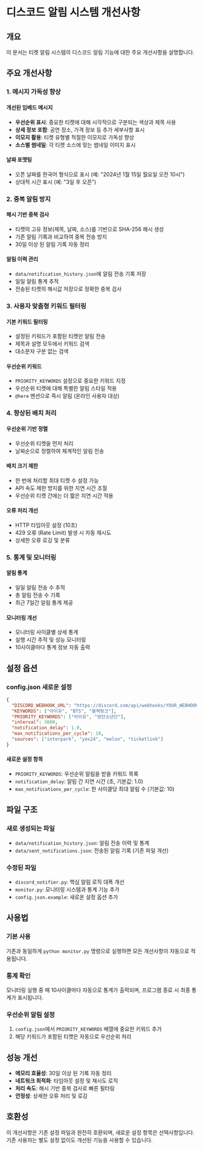 # 디스코드 알림 시스템 개선사항

## 개요

이 문서는 티켓 알림 시스템의 디스코드 알림 기능에 대한 주요 개선사항을 설명합니다.

## 주요 개선사항

### 1. 메시지 가독성 향상

#### 개선된 임베드 메시지
- **우선순위 표시**: 중요한 티켓에 대해 시각적으로 구분되는 색상과 제목 사용
- **상세 정보 포함**: 공연 장소, 가격 정보 등 추가 세부사항 표시
- **이모지 활용**: 티켓 유형별 적절한 이모지로 가독성 향상
- **소스별 썸네일**: 각 티켓 소스에 맞는 썸네일 이미지 표시

#### 날짜 포맷팅
- 오픈 날짜를 한국어 형식으로 표시 (예: "2024년 1월 15일 월요일 오전 10시")
- 상대적 시간 표시 (예: "3일 후 오픈")

### 2. 중복 알림 방지

#### 해시 기반 중복 검사
- 티켓의 고유 정보(제목, 날짜, 소스)를 기반으로 SHA-256 해시 생성
- 기존 알림 기록과 비교하여 중복 전송 방지
- 30일 이상 된 알림 기록 자동 정리

#### 알림 이력 관리
- `data/notification_history.json`에 알림 전송 기록 저장
- 일일 알림 통계 추적
- 전송된 티켓의 해시값 저장으로 정확한 중복 검사

### 3. 사용자 맞춤형 키워드 필터링

#### 기본 키워드 필터링
- 설정된 키워드가 포함된 티켓만 알림 전송
- 제목과 설명 모두에서 키워드 검색
- 대소문자 구분 없는 검색

#### 우선순위 키워드
- `PRIORITY_KEYWORDS` 설정으로 중요한 키워드 지정
- 우선순위 티켓에 대해 특별한 알림 스타일 적용
- `@here` 멘션으로 즉시 알림 (온라인 사용자 대상)

### 4. 향상된 배치 처리

#### 우선순위 기반 정렬
- 우선순위 티켓을 먼저 처리
- 날짜순으로 정렬하여 체계적인 알림 전송

#### 배치 크기 제한
- 한 번에 처리할 최대 티켓 수 설정 가능
- API 속도 제한 방지를 위한 지연 시간 조절
- 우선순위 티켓 간에는 더 짧은 지연 시간 적용

#### 오류 처리 개선
- HTTP 타임아웃 설정 (10초)
- 429 오류 (Rate Limit) 발생 시 자동 재시도
- 상세한 오류 로깅 및 분류

### 5. 통계 및 모니터링

#### 알림 통계
- 일일 알림 전송 수 추적
- 총 알림 전송 수 기록
- 최근 7일간 알림 통계 제공

#### 모니터링 개선
- 모니터링 사이클별 상세 통계
- 실행 시간 추적 및 성능 모니터링
- 10사이클마다 통계 정보 자동 출력

## 설정 옵션

### config.json 새로운 설정

```json
{
  "DISCORD_WEBHOOK_URL": "https://discord.com/api/webhooks/YOUR_WEBHOOK_URL",
  "KEYWORDS": ["아이유", "BTS", "블랙핑크"],
  "PRIORITY_KEYWORDS": ["아이유", "방탄소년단"],
  "interval": 3600,
  "notification_delay": 1.0,
  "max_notifications_per_cycle": 10,
  "sources": ["interpark", "yes24", "melon", "ticketlink"]
}
```

#### 새로운 설정 항목
- `PRIORITY_KEYWORDS`: 우선순위 알림을 받을 키워드 목록
- `notification_delay`: 알림 간 지연 시간 (초, 기본값: 1.0)
- `max_notifications_per_cycle`: 한 사이클당 최대 알림 수 (기본값: 10)

## 파일 구조

### 새로 생성되는 파일
- `data/notification_history.json`: 알림 전송 이력 및 통계
- `data/sent_notifications.json`: 전송된 알림 기록 (기존 파일 개선)

### 수정된 파일
- `discord_notifier.py`: 핵심 알림 로직 대폭 개선
- `monitor.py`: 모니터링 시스템과 통계 기능 추가
- `config.json.example`: 새로운 설정 옵션 추가

## 사용법

### 기본 사용
기존과 동일하게 `python monitor.py` 명령으로 실행하면 모든 개선사항이 자동으로 적용됩니다.

### 통계 확인
모니터링 실행 중 매 10사이클마다 자동으로 통계가 출력되며, 프로그램 종료 시 최종 통계가 표시됩니다.

### 우선순위 알림 설정
1. `config.json`에서 `PRIORITY_KEYWORDS` 배열에 중요한 키워드 추가
2. 해당 키워드가 포함된 티켓은 자동으로 우선순위 처리

## 성능 개선

- **메모리 효율성**: 30일 이상 된 기록 자동 정리
- **네트워크 최적화**: 타임아웃 설정 및 재시도 로직
- **처리 속도**: 해시 기반 중복 검사로 빠른 필터링
- **안정성**: 상세한 오류 처리 및 로깅

## 호환성

이 개선사항은 기존 설정 파일과 완전히 호환되며, 새로운 설정 항목은 선택사항입니다. 기존 사용자는 별도 설정 없이도 개선된 기능을 사용할 수 있습니다.